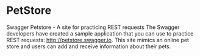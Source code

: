 # PetStore
Swagger Petstore - A site for practicing REST requests
The Swagger developers have created a sample application that you can use to practice REST requests: http://petstore.swagger.io. 
This site mimics an online pet store and users can add and receive information about their pets.
